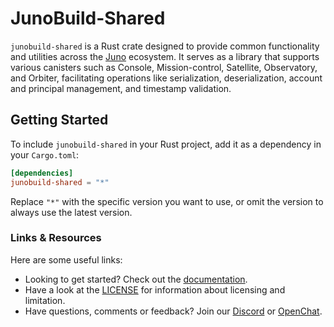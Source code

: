 # JunoBuild-Shared

`junobuild-shared` is a Rust crate designed to provide common functionality and utilities across the [Juno](https://juno.build) ecosystem. It serves as a library that supports various canisters such as Console, Mission-control, Satellite, Observatory, and Orbiter, facilitating operations like serialization, deserialization, account and principal management, and timestamp validation.

## Getting Started

To include `junobuild-shared` in your Rust project, add it as a dependency in your `Cargo.toml`:

```toml
[dependencies]
junobuild-shared = "*"
```

Replace `"*"` with the specific version you want to use, or omit the version to always use the latest version.

### Links & Resources

Here are some useful links:

- Looking to get started? Check out the [documentation](https://juno.build).
- Have a look at the [LICENSE](https://github.com/junobuild/juno/blob/main/src/libs/shared/LICENSE.md) for information about licensing and limitation.
- Have questions, comments or feedback? Join our [Discord](https://discord.gg/wHZ57Z2RAG) or [OpenChat](https://oc.app/community/vxgpi-nqaaa-aaaar-ar4lq-cai/?ref=xanzv-uaaaa-aaaaf-aneba-cai).